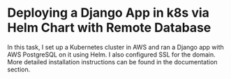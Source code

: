 # Deploying a Django App in k8s via Helm Chart with Remote Database

In this task, I set up a Kubernetes cluster in AWS and ran a Django app with AWS PostgreSQL on it using Helm. I also configured SSL for the domain. More detailed installation instructions can be found in the documentation section.